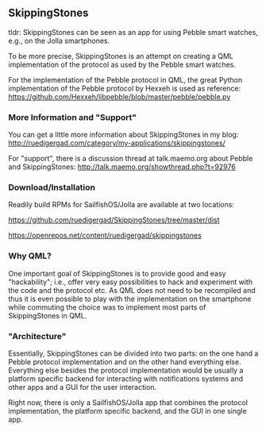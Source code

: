## SkippingStones ##

tldr: SkippingStones can be seen as an app for using Pebble smart watches, e.g., on the Jolla smartphones.

To be more precise, SkippingStones is an attempt on creating a QML implementation of the protocol as used by the Pebble smart watches.

For the implementation of the Pebble protocol in QML, the great Python implementation of the Pebble protocol by Hexxeh is used as reference: https://github.com/Hexxeh/libpebble/blob/master/pebble/pebble.py

### More Information and "Support" ###

You can get a little more information about SkippingStones in my blog: http://ruedigergad.com/category/my-applications/skippingstones/

For "support", there is a discussion thread at talk.maemo.org about Pebble and SkippingStones: http://talk.maemo.org/showthread.php?t=92976

### Download/Installation ###

Readily build RPMs for SailfishOS/Jolla are available at two locations:

https://github.com/ruedigergad/SkippingStones/tree/master/dist

https://openrepos.net/content/ruedigergad/skippingstones


### Why QML? ###

One important goal of SkippingStones is to provide good and easy "hackability"; i.e., offer very easy possibilities to hack and experiment with the code and the protocol etc.
As QML does not need to be recompiled and thus it is even possible to play with the implementation on the smartphone while commuting the choice was to implement most parts of SkippingStones in QML.


### "Architecture" ###

Essentially, SkippingStones can be divided into two parts: on the one hand a Pebble protocol implementation and on the other hand everything else.
Everything else besides the protocol implementation would be usually a platform specific backend for interacting with notifications systems and other apps and a GUI for the user interaction.

Right now, there is only a SailfishOS/Jolla app that combines the protocol implementation, the platform specific backend, and the GUI in one single app.


